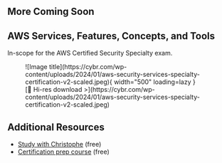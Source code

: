 ## More Coming Soon


## AWS Services, Features, Concepts, and Tools

In-scope for the AWS Certified Security Specialty exam.

<figure markdown>
  ![Image title](https://cybr.com/wp-content/uploads/2024/01/aws-security-services-specialty-certification-v2-scaled.jpeg){ width="500" loading=lazy }
    <figcaption>[💾 Hi-res download >](https://cybr.com/wp-content/uploads/2024/01/aws-security-services-specialty-certification-v2-scaled.jpeg)</figcaption>
</figure>

## Additional Resources

- [Study with Christophe](https://study.cybr.com) (free)
- [Certification prep course](https://cybr.com/courses/aws-certified-security-specialty-scs-c02-course/) (free)